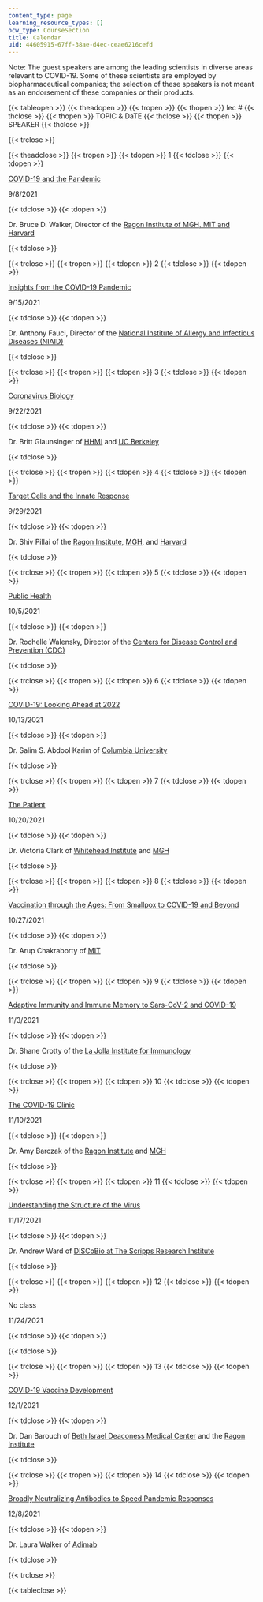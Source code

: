 ```yaml
---
content_type: page
learning_resource_types: []
ocw_type: CourseSection
title: Calendar
uid: 44605915-67ff-38ae-d4ec-ceae6216cefd
---
```


Note: The guest speakers are among the leading scientists in diverse areas relevant to COVID-19. Some of these scientists are employed by biopharmaceutical companies; the selection of these speakers is not meant as an endorsement of these companies or their products. 

{{< tableopen >}}
{{< theadopen >}}
{{< tropen >}}
{{< thopen >}}
lec #
{{< thclose >}}
{{< thopen >}}
TOPIC & DaTE
{{< thclose >}}
{{< thopen >}}
SPEAKER
{{< thclose >}}

{{< trclose >}}

{{< theadclose >}}
{{< tropen >}}
{{< tdopen >}}
1
{{< tdclose >}}
{{< tdopen >}}


[COVID-19 and the Pandemic](https://www.youtube.com/watch?v=tXTtMJacNHA)

9/8/2021


{{< tdclose >}}
{{< tdopen >}}


Dr. Bruce D. Walker, Director of the [Ragon Institute of MGH, MIT and Harvard](https://ragoninstitute.org/)


{{< tdclose >}}

{{< trclose >}}
{{< tropen >}}
{{< tdopen >}}
2
{{< tdclose >}}
{{< tdopen >}}


[Insights from the COVID-19 Pandemic](https://www.youtube.com/watch?v=Cv5P0bBiIVc)

9/15/2021


{{< tdclose >}}
{{< tdopen >}}


Dr. Anthony Fauci, Director of the [National Institute of Allergy and Infectious Diseases (NIAID)](https://www.niaid.nih.gov/)


{{< tdclose >}}

{{< trclose >}}
{{< tropen >}}
{{< tdopen >}}
3
{{< tdclose >}}
{{< tdopen >}}


[Coronavirus Biology](https://www.youtube.com/watch?v=dcy5Sj74rj0)

9/22/2021


{{< tdclose >}}
{{< tdopen >}}


Dr. Britt Glaunsinger of [HHMI](http://www.hhmi.org/) and [UC Berkeley](https://www.berkeley.edu/)


{{< tdclose >}}

{{< trclose >}}
{{< tropen >}}
{{< tdopen >}}
4
{{< tdclose >}}
{{< tdopen >}}


[Target Cells and the Innate Response](https://www.youtube.com/watch?v=Sgkjg0o6Zow)

9/29/2021


{{< tdclose >}}
{{< tdopen >}}


Dr. Shiv Pillai of the [Ragon Institute](https://ragoninstitute.org/), [MGH](https://www.massgeneral.org), and [Harvard](https://hms.harvard.edu/)


{{< tdclose >}}

{{< trclose >}}
{{< tropen >}}
{{< tdopen >}}
5
{{< tdclose >}}
{{< tdopen >}}


[Public Health](https://www.youtube.com/watch?v=8UKXqzN6dJA)

10/5/2021


{{< tdclose >}}
{{< tdopen >}}


Dr. Rochelle Walensky, Director of the [Centers for Disease Control and Prevention (CDC)](https://www.cdc.gov/)


{{< tdclose >}}

{{< trclose >}}
{{< tropen >}}
{{< tdopen >}}
6
{{< tdclose >}}
{{< tdopen >}}


[COVID-19: Looking Ahead at 2022](https://www.youtube.com/watch?v=DgSeRGYZufk)

10/13/2021


{{< tdclose >}}
{{< tdopen >}}


Dr. Salim S. Abdool Karim of [Columbia University](https://www.publichealth.columbia.edu/)


{{< tdclose >}}

{{< trclose >}}
{{< tropen >}}
{{< tdopen >}}
7
{{< tdclose >}}
{{< tdopen >}}


[The Patient](https://www.youtube.com/watch?v=op3xxObR23c)

10/20/2021


{{< tdclose >}}
{{< tdopen >}}


Dr. Victoria Clark of [Whitehead Institute](https://wi.mit.edu/) and [MGH](https://www.massgeneral.org)


{{< tdclose >}}

{{< trclose >}}
{{< tropen >}}
{{< tdopen >}}
8
{{< tdclose >}}
{{< tdopen >}}


[Vaccination through the Ages: From Smallpox to COVID-19 and Beyond](https://www.youtube.com/watch?v=7iLVG7tTjs8)

10/27/2021


{{< tdclose >}}
{{< tdopen >}}


Dr. Arup Chakraborty of [MIT](https://chakrabortygroup.scripts.mit.edu/people/)


{{< tdclose >}}

{{< trclose >}}
{{< tropen >}}
{{< tdopen >}}
9
{{< tdclose >}}
{{< tdopen >}}


[Adaptive Immunity and Immune Memory to Sars-CoV-2 and COVID-19](https://www.youtube.com/watch?v=5OguBUfcZoA)

11/3/2021


{{< tdclose >}}
{{< tdopen >}}


Dr. Shane Crotty of the [La Jolla Institute for Immunology](http://www.lji.org)


{{< tdclose >}}

{{< trclose >}}
{{< tropen >}}
{{< tdopen >}}
10
{{< tdclose >}}
{{< tdopen >}}


[The COVID-19 Clinic](https://www.youtube.com/watch?v=9JRglMkdMWM)

11/10/2021


{{< tdclose >}}
{{< tdopen >}}


Dr. Amy Barczak of the [Ragon Institute](https://ragoninstitute.org/) and [MGH](https://www.massgeneral.org)


{{< tdclose >}}

{{< trclose >}}
{{< tropen >}}
{{< tdopen >}}
11
{{< tdclose >}}
{{< tdopen >}}


[Understanding the Structure of the Virus](https://www.youtube.com/watch?v=au7Hj75G66E)

11/17/2021


{{< tdclose >}}
{{< tdopen >}}


Dr. Andrew Ward of [DISCoBio at The Scripps Research Institute](https://ward.scripps.edu/core/members/)


{{< tdclose >}}

{{< trclose >}}
{{< tropen >}}
{{< tdopen >}}
12
{{< tdclose >}}
{{< tdopen >}}


No class

11/24/2021


{{< tdclose >}}
{{< tdopen >}}



{{< tdclose >}}

{{< trclose >}}
{{< tropen >}}
{{< tdopen >}}
13
{{< tdclose >}}
{{< tdopen >}}


[COVID-19 Vaccine Development](https://www.youtube.com/watch?v=FAMFH3tHWks)

12/1/2021


{{< tdclose >}}
{{< tdopen >}}


Dr. Dan Barouch of [Beth Israel Deaconess Medical Center](https://www.bidmc.org) and the [Ragon Institute](https://ragoninstitute.org/)


{{< tdclose >}}

{{< trclose >}}
{{< tropen >}}
{{< tdopen >}}
14
{{< tdclose >}}
{{< tdopen >}}


[Broadly Neutralizing Antibodies to Speed Pandemic Responses](https://www.youtube.com/watch?v=NaIvkZhXJnI) 

12/8/2021


{{< tdclose >}}
{{< tdopen >}}


Dr. Laura Walker of [Adimab](https://www.adimab.com/)


{{< tdclose >}}

{{< trclose >}}

{{< tableclose >}}